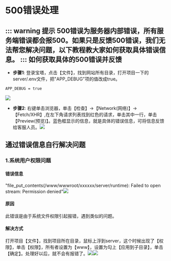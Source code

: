 500错误处理[​](https://doc.chatmoney.cn/chat/qa/debug.html#_500%E9%94%99%E8%AF%AF%E5%A4%84%E7%90%86)
================================================================================================

::: warning 提示
500错误为服务器内部错误，所有服务端错误都会报500。如果只是反馈500错误，我们无法帮您解决问题，以下教程教大家如何获取具体错误信息。
::: 
如何获取具体的500错误并反馈[​](https://doc.chatmoney.cn/chat/qa/debug.html#%E5%A6%82%E4%BD%95%E8%8E%B7%E5%8F%96%E5%85%B7%E4%BD%93%E7%9A%84500%E9%94%99%E8%AF%AF%E5%B9%B6%E5%8F%8D%E9%A6%88)
-------------------------------------------------------------------------------------------------------------------------------------------------------------------------------

*   **步骤1**: 登录宝塔，点击【文件】，找到网站所有目录，打开项目一下的server/.env文件，把"APP\_DEBUG"项的值改成true。

```APP_DEBUG = true```

![](https://doc.chatmoney.cn/docs/images/general/php/debug/debug-1.png)

*   **步骤2**: 右键单击浏览器，单击【检查】->【Network(网络)】->【Fetch/XHR】,在左下角请求列表找到红色的请求，单击其中一行，单击【Preview(预览)】。蓝色框显示的信息，就是具体的错误信息，可将信息反馈给客服人员。![](https://doc.chatmoney.cn/docs/images/general/php/debug/debug-2.png)

通过错误信息自行解决问题[​](https://doc.chatmoney.cn/chat/qa/debug.html#%E9%80%9A%E8%BF%87%E9%94%99%E8%AF%AF%E4%BF%A1%E6%81%AF%E8%87%AA%E8%A1%8C%E8%A7%A3%E5%86%B3%E9%97%AE%E9%A2%98)
-------------------------------------------------------------------------------------------------------------------------------------------------------------------------

### 1.系统用户权限问题 

#### 错误信息 

"file\_put\_contents(/www/wwwroot/xxxxxx/server/runtime): Failed to open stream: Permission denied"![](https://doc.chatmoney.cn/docs/images/general/php/debug/permission-1.png)

#### 原因 

此错误是由于系统文件权限引起报错，遇到类似的问题。

#### 解决方式 

打开项目【文件】，找到项目所在目录，鼠标上浮到server，这个时候出现了【权限】，单击【权限】，所有者设置为【www】，设置为勾上【应用到子目录】，单击【确定】。处理好以后，就不会有报错了。![](https://doc.chatmoney.cn/docs/images/general/php/debug/permission-2.png)![](https://doc.chatmoney.cn/docs/images/general/php/debug/permission-3.png)